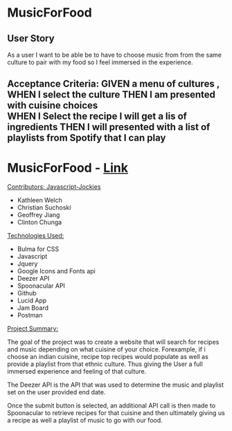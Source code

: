 # MusicForFood

## User Story

As a user I want to be able be to have to choose music from from the same culture to pair with my food so I feel immersed in the experience.

Acceptance Criteria:
GIVEN a menu of cultures ,
WHEN I select the culture 
THEN I am presented with cuisine choices  
WHEN I Select the recipe I will get a lis of ingredients
THEN I will presented with a list of playlists from Spotify that I can play 
----

# MusicForFood - [Link](https://ktywelch.github.io/MusicForFood/assets/html/first-page.html)

<u>Contributors: Javascript-Jockies</u>
- Kathleen Welch
- Christian Suchoski
- Geoffrey Jiang
- Clinton Chunga

<u>Technologies Used:</u>
- Bulma for CSS
- Javascript
- Jquery
- Google Icons and Fonts api
- Deezer API
- Spoonacular API
- Github
- Lucid App
- Jam Board
- Postman

<u>Project Summary:</u>

The goal of the project was to create a website that will search for recipes and music depending on what cuisine of your choice. Forexample, if i choose an indian cuisine, recipe top recipes would populate as well as provide a playlist from that ethnic culture. Thus giving the User a full immersed experience and feeling of that culture.

The Deezer API is the API that was used to determine the music and playlist set on the user provided end date.  

Once the submit button is selected, an additional API call is then made to Spoonacular to retrieve recipes for that cuisine and then ultimately giving us a recipe as well a playlist of music to go with our food.


